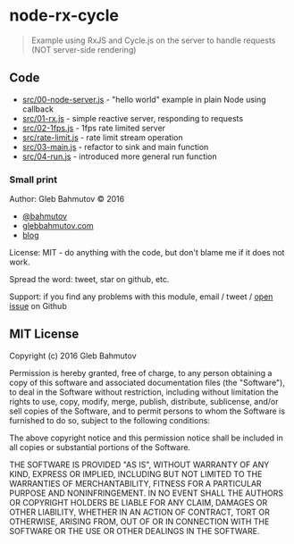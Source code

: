 # node-rx-cycle
> Example using RxJS and Cycle.js on the server to handle requests (NOT server-side rendering)

## Code

* [src/00-node-server.js](src/00-node-server.js) - "hello world" example in plain Node
  using callback
* [src/01-rx.js](src/01-rx.js) - simple reactive server, responding to requests
* [src/02-1fps.js](src/02-1fps.js) - 1fps rate limited server
* [src/rate-limit.js](src/rate-limit.js) - rate limit stream operation
* [src/03-main.js](src/03-main.js) - refactor to sink and main function
* [src/04-run.js](src/04-run.js) - introduced more general run function

### Small print

Author: Gleb Bahmutov &copy; 2016

* [@bahmutov](https://twitter.com/bahmutov)
* [glebbahmutov.com](http://glebbahmutov.com)
* [blog](http://glebbahmutov.com/blog/)

License: MIT - do anything with the code, but don't blame me if it does not work.

Spread the word: tweet, star on github, etc.

Support: if you find any problems with this module, email / tweet /
[open issue](https://github.com/bahmutov/node-rx-cycle/issues) on Github

## MIT License

Copyright (c) 2016 Gleb Bahmutov

Permission is hereby granted, free of charge, to any person
obtaining a copy of this software and associated documentation
files (the "Software"), to deal in the Software without
restriction, including without limitation the rights to use,
copy, modify, merge, publish, distribute, sublicense, and/or sell
copies of the Software, and to permit persons to whom the
Software is furnished to do so, subject to the following
conditions:

The above copyright notice and this permission notice shall be
included in all copies or substantial portions of the Software.

THE SOFTWARE IS PROVIDED "AS IS", WITHOUT WARRANTY OF ANY KIND,
EXPRESS OR IMPLIED, INCLUDING BUT NOT LIMITED TO THE WARRANTIES
OF MERCHANTABILITY, FITNESS FOR A PARTICULAR PURPOSE AND
NONINFRINGEMENT. IN NO EVENT SHALL THE AUTHORS OR COPYRIGHT
HOLDERS BE LIABLE FOR ANY CLAIM, DAMAGES OR OTHER LIABILITY,
WHETHER IN AN ACTION OF CONTRACT, TORT OR OTHERWISE, ARISING
FROM, OUT OF OR IN CONNECTION WITH THE SOFTWARE OR THE USE OR
OTHER DEALINGS IN THE SOFTWARE.
